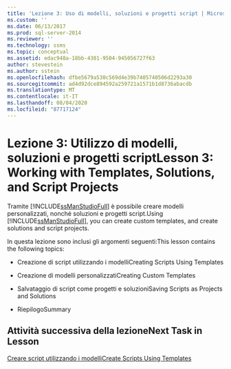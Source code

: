 ```yaml
---
title: 'Lezione 3: Uso di modelli, soluzioni e progetti script | Microsoft Docs'
ms.custom: ''
ms.date: 06/13/2017
ms.prod: sql-server-2014
ms.reviewer: ''
ms.technology: ssms
ms.topic: conceptual
ms.assetid: edac948a-18bb-4301-9504-945056727f63
author: stevestein
ms.author: sstein
ms.openlocfilehash: dfbe5679a530c569d4e39b7405740506d2293a30
ms.sourcegitcommit: ad4d92dce894592a259721a1571b1d8736abacdb
ms.translationtype: MT
ms.contentlocale: it-IT
ms.lasthandoff: 08/04/2020
ms.locfileid: "87717124"
---
```

# <a name="lesson-3-working-with-templates-solutions-and-script-projects"></a><span data-ttu-id="5a5b5-102">Lezione 3: Utilizzo di modelli, soluzioni e progetti script</span><span class="sxs-lookup"><span data-stu-id="5a5b5-102">Lesson 3: Working with Templates, Solutions, and Script Projects</span></span>
  <span data-ttu-id="5a5b5-103">Tramite [!INCLUDE[ssManStudioFull](../../includes/ssmanstudiofull-md.md)] è possibile creare modelli personalizzati, nonché soluzioni e progetti script.</span><span class="sxs-lookup"><span data-stu-id="5a5b5-103">Using [!INCLUDE[ssManStudioFull](../../includes/ssmanstudiofull-md.md)], you can create custom templates, and create solutions and script projects.</span></span>  
  
 <span data-ttu-id="5a5b5-104">In questa lezione sono inclusi gli argomenti seguenti:</span><span class="sxs-lookup"><span data-stu-id="5a5b5-104">This lesson contains the following topics:</span></span>  
  
-   <span data-ttu-id="5a5b5-105">Creazione di script utilizzando i modelli</span><span class="sxs-lookup"><span data-stu-id="5a5b5-105">Creating Scripts Using Templates</span></span>  
  
-   <span data-ttu-id="5a5b5-106">Creazione di modelli personalizzati</span><span class="sxs-lookup"><span data-stu-id="5a5b5-106">Creating Custom Templates</span></span>  
  
-   <span data-ttu-id="5a5b5-107">Salvataggio di script come progetti e soluzioni</span><span class="sxs-lookup"><span data-stu-id="5a5b5-107">Saving Scripts as Projects and Solutions</span></span>  
  
-   <span data-ttu-id="5a5b5-108">Riepilogo</span><span class="sxs-lookup"><span data-stu-id="5a5b5-108">Summary</span></span>  
  
## <a name="next-task-in-lesson"></a><span data-ttu-id="5a5b5-109">Attività successiva della lezione</span><span class="sxs-lookup"><span data-stu-id="5a5b5-109">Next Task in Lesson</span></span>  
 [<span data-ttu-id="5a5b5-110">Creare script utilizzando i modelli</span><span class="sxs-lookup"><span data-stu-id="5a5b5-110">Create Scripts Using Templates</span></span>](lesson-3-1-create-scripts-using-templates.md)  
  
  
